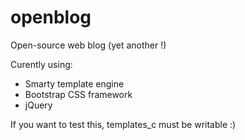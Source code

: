 openblog
========

Open-source web blog (yet another !)

Curently using:

- Smarty template engine
- Bootstrap CSS framework
- jQuery


If you want to test this, templates_c must be writable :)
